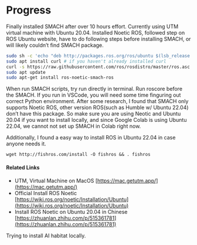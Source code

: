 # Progress

Finally installed SMACH after over 10 hours effort. Currently using UTM virtual machine with Ubuntu 20.04. Installed Noetic ROS, followed step on ROS Ubuntu website, have to do following steps before installing SMACH, or will likely couldn’t find SMACH package.

```bash
sudo sh -c 'echo "deb http://packages.ros.org/ros/ubuntu $(lsb_release -sc) main" > /etc/apt/sources.list.d/ros-latest.list'
sudo apt install curl # if you haven't already installed curl
curl -s https://raw.githubusercontent.com/ros/rosdistro/master/ros.asc | sudo apt-key add -
sudo apt update
sudo apt-get install ros-noetic-smach-ros
```

When run SMACH scripts, try run directly in terminal. Run roscore before the SMACH. If you run in VSCode, you will need some time finguring out correct Python environment. After some research, I found that SMACH only supports Noetic ROS, other version ROS(such as Humble w/ Ubuntu 22.04) don’t have this package. So make sure you are using Neotic and Ubuntu 20.04 if you want to install locally, and since Google Colab is using Ubuntu 22.04, we cannot not set up SMACH in Colab right now.

Additionally, I found a easy way to install ROS in Ubuntu 22.04 in case anyone needs it.

```shell
wget http://fishros.com/install -O fishros && . fishros
```

#### Related Links

- UTM, Virtual Machine on MacOS [https://mac.getutm.app/](https://mac.getutm.app/)
- Official Install ROS Noetic [https://wiki.ros.org/noetic/Installation/Ubuntu](https://wiki.ros.org/noetic/Installation/Ubuntu)
- Install ROS Noetic on Ubuntu 20.04 in Chinese [https://zhuanlan.zhihu.com/p/515361781](https://zhuanlan.zhihu.com/p/515361781) 

Trying to install AI habitat locally.